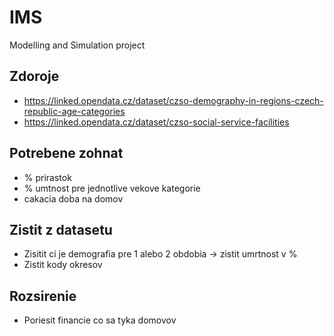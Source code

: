# IMS
Modelling and Simulation project

## Zdoroje
* https://linked.opendata.cz/dataset/czso-demography-in-regions-czech-republic-age-categories
* https://linked.opendata.cz/dataset/czso-social-service-facilities

## Potrebene zohnat
* % prirastok
* % umtnost pre jednotlive vekove kategorie
* cakacia doba na domov

## Zistit z datasetu
* Zisitit ci je demografia pre 1 alebo 2 obdobia -> zistit umrtnost v %
* Zistit kody okresov

## Rozsirenie
* Poriesit financie co sa tyka domovov
